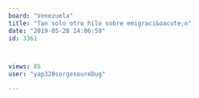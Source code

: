 ```yaml
---
board: "Venezuela"
title: "Tan solo otro hilo sobre emigraci&oacute;n"
date: "2019-05-28 14:06:59"
id: 3361



views: 85
user: "yap320sorgesoureDug"

---
```


